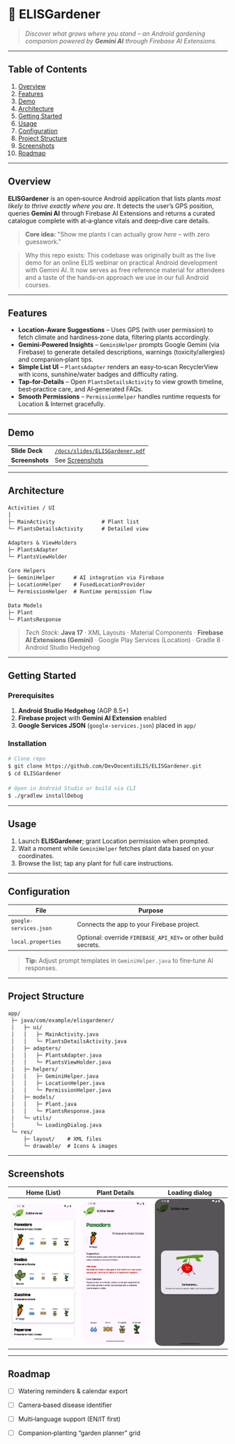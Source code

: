 # 🌿 **ELISGardener**

> *Discover what grows where you stand – an Android gardening companion powered by **Gemini AI** through Firebase AI Extensions.*

---

## Table of Contents

1. [Overview](#overview)
2. [Features](#features)
3. [Demo](#demo)
4. [Architecture](#architecture)
5. [Getting Started](#getting-started)
6. [Usage](#usage)
7. [Configuration](#configuration)
8. [Project Structure](#project-structure)
9. [Screenshots](#screenshots)
10. [Roadmap](#roadmap)

---

## Overview

**ELISGardener** is an open‑source Android application that lists plants *most likely to thrive exactly where you are*. It detects the user’s GPS position, queries **Gemini AI** through Firebase AI Extensions and returns a curated catalogue complete with at‑a‑glance vitals and deep‑dive care details.

> **Core idea:** "Show me plants I can actually grow *here* – with zero guesswork."
 

> Why this repo exists: 
> This codebase was originally built as the live demo for an online ELIS webinar on practical Android development with Gemini AI. 
> It now serves as free reference material for attendees and a taste of the hands‑on approach we use in our full Android courses.

---

## Features

- **Location‑Aware Suggestions** – Uses GPS (with user permission) to fetch climate and hardiness‑zone data, filtering plants accordingly.
- **Gemini‑Powered Insights** – `GeminiHelper` prompts Google Gemini (via Firebase) to generate detailed descriptions, warnings (toxicity/allergies) and companion‑plant tips.
- **Simple List UI** – `PlantsAdapter` renders an easy‑to‑scan RecyclerView with icons, sunshine/water badges and difficulty rating.
- **Tap‑for‑Details** – Open `PlantsDetailsActivity` to view growth timeline, best‑practice care, and AI‑generated FAQs.
- **Smooth Permissions** – `PermissionHelper` handles runtime requests for Location & Internet gracefully.

---

## Demo

|                 |                                                                 |
|-----------------|-----------------------------------------------------------------|
| **Slide Deck**  | [`/docs/slides/ELISGardener.pdf`](docs/slides/ELISGardener.pdf) |
| **Screenshots** | See [Screenshots](#screenshots)                                 |

---

## Architecture

```
Activities / UI
│
├─ MainActivity               # Plant list
└─ PlantsDetailsActivity      # Detailed view

Adapters & ViewHolders
├─ PlantsAdapter
└─ PlantsViewHolder

Core Helpers
├─ GeminiHelper      # AI integration via Firebase
├─ LocationHelper    # FusedLocationProvider
└─ PermissionHelper  # Runtime permission flow

Data Models
├─ Plant
└─ PlantsResponse
```

> *Tech Stack*: **Java 17** · XML Layouts · Material Components · **Firebase AI Extensions (Gemini)** · Google Play Services (Location) · Gradle 8 · Android Studio Hedgehog

---

## Getting Started

### Prerequisites

1. **Android Studio Hedgehog** (AGP 8.5+)
2. **Firebase project** with **Gemini AI Extension** enabled
3. **Google Services JSON** (`google-services.json`) placed in `app/`

### Installation

```bash
# Clone repo
$ git clone https://github.com/DevDocentiELIS/ELISGardener.git
$ cd ELISGardener

# Open in Android Studio or build via CLI
$ ./gradlew installDebug
```

---

## Usage

1. Launch **ELISGardener**; grant Location permission when prompted.
2. Wait a moment while `GeminiHelper` fetches plant data based on your coordinates.
3. Browse the list; tap any plant for full care instructions.

---

## Configuration

| File                   | Purpose                                                        |
|------------------------|----------------------------------------------------------------|
| `google-services.json` | Connects the app to your Firebase project.                     |
| `local.properties`     | Optional: override `FIREBASE_API_KEY=` or other build secrets. |

> **Tip:** Adjust prompt templates in `GeminiHelper.java` to fine‑tune AI responses.

---

## Project Structure

```
app/
 ├─ java/com/example/elisgardener/
 │   ├─ ui/
 │   │   ├─ MainActivity.java
 │   │   └─ PlantsDetailsActivity.java
 │   ├─ adapters/
 │   │   ├─ PlantsAdapter.java
 │   │   └─ PlantsViewHolder.java
 │   ├─ helpers/
 │   │   ├─ GeminiHelper.java
 │   │   ├─ LocationHelper.java
 │   │   └─ PermissionHelper.java
 │   ├─ models/
 │   │   ├─ Plant.java
 │   │   └─ PlantsResponse.java
 │   └─ utils/
 │       └─ LoadingDialog.java
 └─ res/
     ├─ layout/    # XML files
     └─ drawable/  # Icons & images
```

---

## Screenshots

| Home (List)               | Plant Details                | Loading dialog                     |
|---------------------------|------------------------------|------------------------------------|
| ![](docs/images/home.png) | ![](docs/images/details.png) | ![](docs/images/loadingtomato.png) |


---

## Roadmap

* [ ] Watering reminders & calendar export
* [ ] Camera‑based disease identifier
* [ ] Multi‑language support (EN/IT first)
* [ ] Companion‑planting “garden planner” grid


